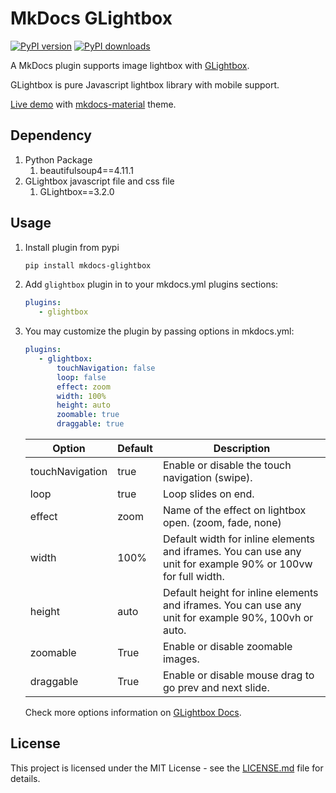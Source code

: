# MkDocs GLightbox 

[![PyPI version](https://img.shields.io/pypi/v/mkdocs-glightbox.svg)](https://pypi.org/project/mkdocs-glightbox)
[![PyPI downloads](https://img.shields.io/pypi/dm/mkdocs-glightbox.svg)](https://pypi.org/project/mkdocs-glightbox)

A MkDocs plugin supports image lightbox with [GLightbox](https://github.com/biati-digital/glightbox).

GLightbox is pure Javascript lightbox library with mobile support.

[Live demo](https://blueswen.github.io/mkdocs-glightbox/) with [mkdocs-material](https://squidfunk.github.io/mkdocs-material/) theme.

## Dependency

1. Python Package
   1. beautifulsoup4==4.11.1
2. GLightbox javascript file and css file
   1. GLightbox==3.2.0

## Usage

1. Install plugin from pypi

    ```bash
    pip install mkdocs-glightbox
    ```

2. Add ```glightbox``` plugin in to your mkdocs.yml plugins sections:

    ```yaml
    plugins:
       - glightbox
    ```

3. You may customize the plugin by passing options in mkdocs.yml:

    ```yaml
    plugins:
       - glightbox:
           touchNavigation: false
           loop: false
           effect: zoom
           width: 100%
           height: auto
           zoomable: true
           draggable: true
    ```

    | Option          | Default | Description                                                                                                  |
    |-----------------|---------|--------------------------------------------------------------------------------------------------------------|
    | touchNavigation | true    | Enable or disable the touch navigation (swipe).                                                              |
    | loop            | true    | Loop slides on end.                                                                                          |
    | effect          | zoom    | Name of the effect on lightbox open. (zoom, fade, none)                                                      |
    | width           | 100%    | Default width for inline elements and iframes. You can use any unit for example 90% or 100vw for full width. |
    | height          | auto    | Default height for inline elements and iframes. You can use any unit for example 90%, 100vh or auto.         |
    | zoomable        | True    | Enable or disable zoomable images.                                                                           |
    | draggable       | True    | Enable or disable mouse drag to go prev and next slide.                                                      |

    Check more options information on [GLightbox Docs](https://github.com/biati-digital/glightbox#lightbox-options).

## License

This project is licensed under the MIT License - see the [LICENSE.md](https://github.com/Blueswen/mkdocs-glightbox/blob/main/LICENSE) file for details.
